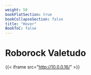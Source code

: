 ```yaml
---
weight: 50
bookFlatSection: true
bookCollapseSection: false
title: "Hover"
BookToC: false
---
```

# Roborock Valetudo
{{< iframe src="http://10.0.0.16/" >}}
